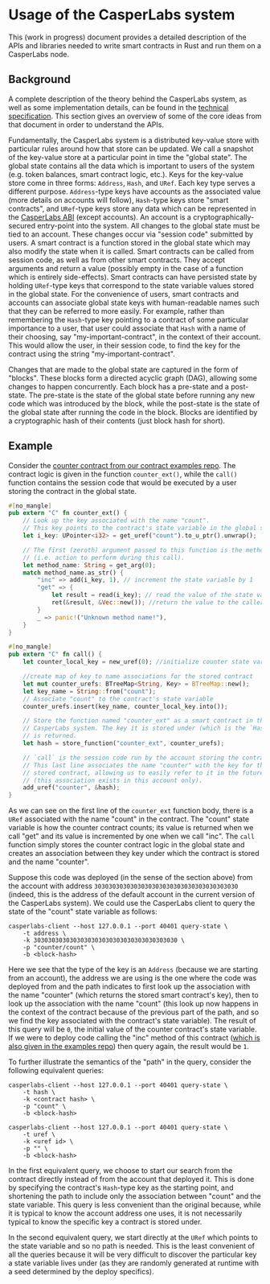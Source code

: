 # Usage of the CasperLabs system

This (work in progress) document provides a detailed description of
the APIs and libraries needed to write smart contracts in Rust and run
them on a CasperLabs node.

## Background

A complete description of the theory behind the CasperLabs system, as
well as some implementation details, can be found in the [technical
specification](https://techspec.casperlabs.io/). This section gives an
overview of some of the core ideas from that document in order to
understand the APIs.

Fundamentally, the CasperLabs system is a distributed key-value store
with particular rules around how that store can be updated. We call a
snapshot of the key-value store at a particular point in time the
"global state". The global state contains all the data which is
important to users of the system (e.g. token balances, smart contract
logic, etc.). Keys for the key-value store come in three forms:
`Address`, `Hash`, and `URef`. Each key type serves a different
purpose. `Address`-type keys have accounts as the associated value
(more details on accounts will follow), `Hash`-type keys store "smart
contracts", and `URef`-type keys store any data which can be
represented in the [CasperLabs
ABI](https://techspec.casperlabs.io/en/latest/implementation/appendix.html#b-serialization-format)
(except accounts). An account is a cryptographically-secured
entry-point into the system. All changes to the global state must be
tied to an account. These changes occur via "session code" submitted
by users. A smart contract is a function stored in the global state
which may also modify the state when it is called. Smart contracts can
be called from session code, as well as from other smart contracts.
They accept arguments and return a value (possibly empty in the case
of a function which is entirely side-effects). Smart contracts can
have persisted state by holding `URef`-type keys that correspond to
the state variable values stored in the global state. For the
convenience of users, smart contracts and accounts can associate
global state keys with human-readable names such that they can be
referred to more easily. For example, rather than remembering the
`Hash`-type key pointing to a contract of some particular importance
to a user, that user could associate that `Hash` with a name of their
choosing, say "my-important-contract", in the context of their
account. This would allow the user, in their session code, to find the
key for the contract using the string "my-important-contract".

Changes that are made to the global state are captured in the form of
"blocks". These blocks form a directed acyclic graph (DAG), allowing
some changes to happen concurrently. Each block has a pre-state and a
post-state. The pre-state is the state of the global state before
running any new code which was introduced by the block, while the
post-state is the state of the global state after running the code in
the block. Blocks are identified by a cryptographic hash of their
contents (just block hash for short).

## Example

Consider the [counter contract from our contract examples
repo](https://github.com/CasperLabs/CasperLabs/blob/dev/execution-engine/contracts/examples/counter-define/src/lib.rs).
The contract logic is given in the function `counter_ext()`, while the
`call()` function contains the session code that would be executed by
a user storing the contract in the global state.

```rust
#[no_mangle]
pub extern "C" fn counter_ext() {
    // Look up the key associated with the name "count".
    // This key points to the contract's state variable in the global state (key-value store).
    let i_key: UPointer<i32> = get_uref("count").to_u_ptr().unwrap();

    // The first (zeroth) argument passed to this function is the method name
    // (i.e. action to perform during this call).
    let method_name: String = get_arg(0);
    match method_name.as_str() {
        "inc" => add(i_key, 1), // increment the state variable by 1
        "get" => {
            let result = read(i_key); // read the value of the state variable
            ret(&result, &Vec::new()); //return the value to the caller
        }
        _ => panic!("Unknown method name!"),
    }
}

#[no_mangle]
pub extern "C" fn call() {
    let counter_local_key = new_uref(0); //initialize counter state variable to 0

    //create map of key to name associations for the stored contract
    let mut counter_urefs: BTreeMap<String, Key> = BTreeMap::new();
    let key_name = String::from("count");
    // Associate "count" to the contract's state variable
    counter_urefs.insert(key_name, counter_local_key.into());

    // Store the function named "counter_ext" as a smart contract in the
    // CasperLabs system. The key it is stored under (which is the `Hash`-type)
    // is returned.
    let hash = store_function("counter_ext", counter_urefs);

    // `call` is the session code run by the account storing the contract.
    // This last line associates the name "counter" with the key for the
    // stored contract, allowing us to easily refer to it in the future
    // (this association exists in this account only).
    add_uref("counter", &hash);
}
```

As we can see on the first line of the `counter_ext` function body,
there is a `URef` associated with the name "count" in the contract.
The "count" state variable is how the counter contract counts; its
value is returned when we call "get" and its value is incremented by
one when we call "inc". The `call` function simply stores the counter
contract logic in the global state and creates an association between
they key under which the contract is stored and the name "counter".

Suppose this code was deployed (in the sense of the section above)
from the account with address
`3030303030303030303030303030303030303030` (indeed, this is the
address of the default account in the current version of the
CasperLabs system). We could use the CasperLabs client to query the
state of the "count" state variable as follows:

```
casperlabs-client --host 127.0.0.1 --port 40401 query-state \
    -t address \
    -k 3030303030303030303030303030303030303030 \
    -p "counter/count" \
    -b <block-hash>
```

Here we see that the type of the key is an `Address` (because we are
starting from an account), the address we are using is the one where
the code was deployed from and the path indicates to first look up the
association with the name "counter" (which returns the stored smart
contract's key), then to look up the association with the name "count"
(this look up now happens in the context of the contract because of
the previous part of the path, and so we find the key associated with
the contract's state variable). The result of this query will be `0`,
the initial value of the counter contract's state variable. If we were
to deploy code calling the "inc" method of this contract ([which is
also given in the examples
repo](https://github.com/CasperLabs/CasperLabs/blob/dev/execution-engine/contracts/examples/counter-call/src/lib.rs))
then query again, the result would be `1`.

To further illustrate the semantics of the "path" in the query,
consider the following equivalent queries:

```
casperlabs-client --host 127.0.0.1 --port 40401 query-state \
    -t hash \
    -k <contract hash> \
    -p "count" \
    -b <block-hash>
```

```
casperlabs-client --host 127.0.0.1 --port 40401 query-state \
    -t uref \
    -k <uref id> \
    -p "" \
    -b <block-hash>
```

In the first equivalent query, we choose to start our search from the
contract directly instead of from the account that deployed it. This
is done by specifying the contract's `Hash`-type key as the starting
point, and shortening the path to include only the association between
"count" and the state variable. This query is less convenient than the
original because, while it is typical to know the account address one
uses, it is not necessarily typical to know the specific key a
contract is stored under.

In the second equivalent query, we start directly at the `URef` which
points to the state variable and so no path is needed. This is the
least convenient of all the queries because it will be very difficult
to discover the particular key a state variable lives under (as they
are randomly generated at runtime with a seed determined by the deploy
specifics).
